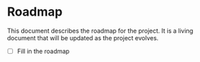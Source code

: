 # Roadmap

This document describes the roadmap for the project. It is a living document that will be updated as the project evolves.

- [ ] Fill in the roadmap